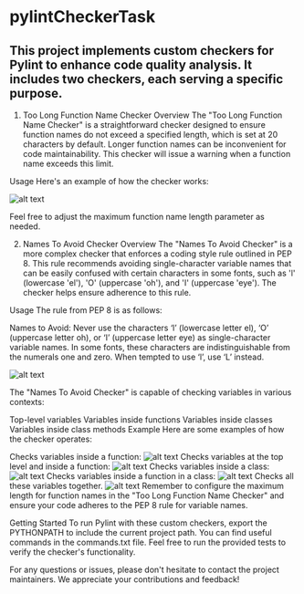 # pylintCheckerTask

## This project implements custom checkers for Pylint to enhance code quality analysis. It includes two checkers, each serving a specific purpose.

1. Too Long Function Name Checker
Overview
The "Too Long Function Name Checker" is a straightforward checker designed to ensure function names do not exceed a specified length, which is set at 20 characters by default. Longer function names can be inconvenient for code maintainability. This checker will issue a warning when a function name exceeds this limit.

Usage
Here's an example of how the checker works:

![alt text](https://github.com/putongyong/pylintCheckerTask/blob/main/media/too_long_function_name_test.png)

Feel free to adjust the maximum function name length parameter as needed.

2. Names To Avoid Checker
Overview
The "Names To Avoid Checker" is a more complex checker that enforces a coding style rule outlined in PEP 8. This rule recommends avoiding single-character variable names that can be easily confused with certain characters in some fonts, such as 'l' (lowercase 'el'), 'O' (uppercase 'oh'), and 'I' (uppercase 'eye'). The checker helps ensure adherence to this rule.

Usage
The rule from PEP 8 is as follows:

Names to Avoid:
Never use the characters ‘l’ (lowercase letter el), ‘O’ (uppercase letter oh), or ‘I’ (uppercase letter eye) as single-character variable names. In some fonts, these characters are indistinguishable from the numerals one and zero. When tempted to use ‘l’, use ‘L’ instead.

![alt text](https://github.com/putongyong/pylintCheckerTask/blob/main/media/PEP8_rule.png)

The "Names To Avoid Checker" is capable of checking variables in various contexts:

Top-level variables
Variables inside functions
Variables inside classes
Variables inside class methods
Example
Here are some examples of how the checker operates:

Checks variables inside a function:
![alt text](https://github.com/putongyong/pylintCheckerTask/blob/main/media/names_to_avoid_test_inside_function.png)
Checks variables at the top level and inside a function:
![alt text](https://github.com/putongyong/pylintCheckerTask/blob/main/media/names_to_avoid_test_top_level_and_inside_function.png)
Checks variables inside a class:
![alt text](https://github.com/putongyong/pylintCheckerTask/blob/main/media/names_to_avoid_test_inside_class.png)
Checks variables inside a function in a class:
![alt text](https://github.com/putongyong/pylintCheckerTask/blob/main/media/names_to_avoid_test_inside_function_in_class.png)
Checks all these variables together.
![alt text](https://github.com/putongyong/pylintCheckerTask/blob/main/media/names_to_avoid_test_all.png)
Remember to configure the maximum length for function names in the "Too Long Function Name Checker" and ensure your code adheres to the PEP 8 rule for variable names.

Getting Started
To run Pylint with these custom checkers, export the PYTHONPATH to include the current project path. You can find useful commands in the commands.txt file. Feel free to run the provided tests to verify the checker's functionality.

For any questions or issues, please don't hesitate to contact the project maintainers. We appreciate your contributions and feedback!
